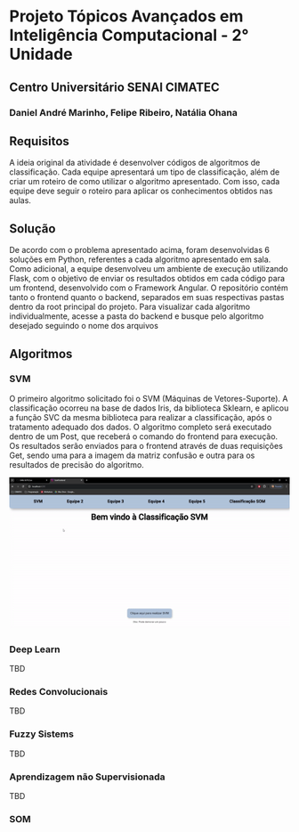 # Projeto Tópicos Avançados em Inteligência Computacional - 2° Unidade
## Centro Universitário SENAI CIMATEC
### Daniel André Marinho, Felipe Ribeiro, Natália Ohana


## Requisitos

A ideia original da atividade é desenvolver códigos de algoritmos de classificação. Cada equipe apresentará um tipo de classificação, além de criar um roteiro de como utilizar o algoritmo apresentado. Com isso, cada equipe deve seguir o roteiro para aplicar os conhecimentos obtidos nas aulas.

## Solução

De acordo com o problema apresentado acima, foram desenvolvidas 6 soluções em Python, referentes a cada algoritmo apresentado em sala. Como adicional, a equipe desenvolveu um ambiente de execução utilizando Flask, com o objetivo de enviar os resultados obtidos em cada código para um frontend, desenvolvido com o Framework Angular. O repositório contém tanto o frontend quanto o backend, separados em suas respectivas pastas dentro da root principal do projeto. Para visualizar cada algoritmo individualmente, acesse a pasta do backend e busque pelo algoritmo desejado seguindo o nome dos arquivos

## Algoritmos

### SVM

O primeiro algoritmo solicitado foi o SVM (Máquinas de Vetores-Suporte). A classificação ocorreu na base de dados Iris, da biblioteca Sklearn, e aplicou a função SVC da mesma biblioteca para realizar a classificação, após o tratamento adequado dos dados. O algoritmo completo será executado dentro de um Post, que receberá o comando do frontend para execução. Os resultados serão enviados para o frontend através de duas requisições Get, sendo uma para a imagem da matriz confusão e outra para os resultados de precisão do algoritmo.

![Demo](backend/results/svm.gif)

### Deep Learn

TBD

### Redes Convolucionais

TBD

### Fuzzy Sistems

TBD

### Aprendizagem não Supervisionada

TBD

### SOM

